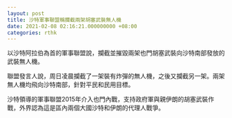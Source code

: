 ```yaml
---
layout: post
title: 沙特軍事聯盟稱攔截兩架胡塞武裝無人機
date: 2021-02-08 02:16:21.000000000 +08:00
categories: rthk
---
```


以沙特阿拉伯為首的軍事聯盟說，攔截並摧毀兩架也門胡塞武裝向沙特南部發放的武裝無人機。

聯盟發言人說，周日凌晨攔截了一架裝有炸彈的無人機，之後又攔截另一架。兩架無人機均飛向沙特南部，針對平民和民用目標。

沙特領導的軍事聯盟2015年介入也門內戰，支持政府軍與親伊朗的胡塞武裝作戰，外界認為這是區內兩個大國沙特和伊朗的代理人戰爭。
